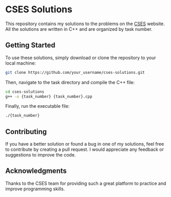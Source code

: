 # CSES Solutions

This repository contains my solutions to the problems on the [CSES](https://cses.fi/problemset/) website. All the solutions are written in C++ and are organized by task number.

## Getting Started

To use these solutions, simply download or clone the repository to your local machine:

```bash
git clone https://github.com/your_username/cses-solutions.git
```

Then, navigate to the task directory and compile the C++ file:

```bash
cd cses-solutions
g++ -o {task_number} {task_number}.cpp
```
Finally, run the executable file:

```bash
./{task_number}
```


## Contributing

If you have a better solution or found a bug in one of my solutions, feel free to contribute by creating a pull request. I would appreciate any feedback or suggestions to improve the code.

## Acknowledgments

Thanks to the CSES team for providing such a great platform to practice and improve programming skills.
